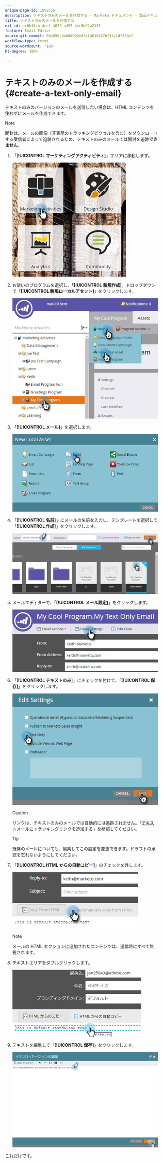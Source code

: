 ```yaml
---
unique-page-id: 1900556
description: テキストのみのメールを作成する - Marketo ドキュメント - 製品ドキュメント
title: テキストのみのメールを作成する
exl-id: ac0b43cb-4cef-4079-ad97-4ec6b92a2139
feature: Email Editor
source-git-commit: 09a656c3a0d0002edfa1a61b987bff4c1dff33cf
workflow-type: tm+mt
source-wordcount: '186'
ht-degree: 100%

---
```


# テキストのみのメールを作成する {#create-a-text-only-email}

テキストのみのバージョンのメールを送信したい場合は、HTML コンテンツを使わずにメールを作成できます。

>[!NOTE]
>
>開封は、メールの画像（非表示のトラッキングピクセルを含む）をダウンロードする受信者によって追跡されるため、テキストのみのメールでは開封を追跡&#x200B;**できません**。

1. 「**[!UICONTROL マーケティングアクティビティ]**」エリアに移動します。

   ![](assets/one-1.png)

1. お使いのプログラムを選択し、「**[!UICONTROL 新規作成]**」ドロップダウンで「**[!UICONTROL 新規ローカルアセット]**」をクリックします。

   ![](assets/two-1.png)

1. 「**[!UICONTROL メール]**」を選択します。

   ![](assets/three-1.png)

1. 「**[!UICONTROL 名前]**」にメールの名前を入力し、テンプレートを選択して「**[!UICONTROL 作成]**」をクリックします。

   ![](assets/four-1.png)

1. メールエディターで、「**[!UICONTROL メール設定]**」をクリックします。

   ![](assets/five.png)

1. 「**[!UICONTROL テキストのみ]**」にチェックを付けて、「**[!UICONTROL 保存]**」をクリックします。

   ![](assets/six.png)

   >[!CAUTION]
   >
   >リンクは、テキストのみのメールでは自動的には追跡されません。「[テキストメールにトラッキングリンクを追加する](/help/marketo/product-docs/email-marketing/general/functions-in-the-editor/add-tracked-links-to-a-text-email.md)」を参照してください。

   >[!TIP]
   >
   >既存のメールについても、編集してこの設定を変更できます。ドラフトの承認を忘れないようにしてください。

1. 「**[!UICONTROL HTML からの自動コピー]**」のチェックを外します。

   ![](assets/seven.png)

   >[!NOTE]
   >
   >メールの HTML セクションに追加されたコンテンツは、送信時にすべて無視されます。

1. テキストエリアをダブルクリックします。

   ![](assets/eight.png)

1. テキストを編集して「**[!UICONTROL 保存]**」をクリックします。

   ![](assets/nine.png)

これだけです。
